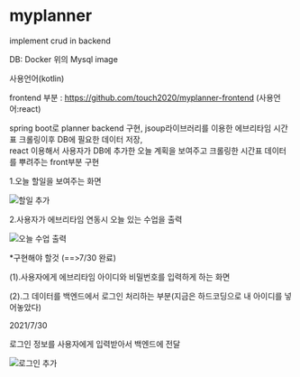# myplanner
implement crud in backend

DB: Docker 위의 Mysql image

사용언어(kotlin) 

frontend 부분 : https://github.com/touch2020/myplanner-frontend (사용언어:react)

spring boot로 planner backend 구현,
jsoup라이브러리를 이용한 에브리타임 시간표 크롤링이후 DB에 필요한 데이터 저장,  
react 이용해서 사용자가 DB에 추가한 오늘 계획을 보여주고 
크롤링한 시간표 데이터를 뿌려주는 front부분 구현

1.오늘 할일을 보여주는 화면

![할일 추가](https://user-images.githubusercontent.com/64405110/126056348-0de29db7-0004-4ecc-8896-e3fc27e6077f.PNG)

2.사용자가 에브리타임 연동시 오늘 있는 수업을 출력

![오늘 수업 출력](https://user-images.githubusercontent.com/64405110/126056372-db11673d-0430-459b-b97c-234dd29bd66b.PNG)


*구현해야 할것 (==>7/30 완료)

(1).사용자에게 에브리타임 아이디와 비밀번호를 입력하게 하는 화면

(2).그 데이터를 백엔드에서 로그인 처리하는 부분(지금은 하드코딩으로 내 아이디를 넣어놓았다)



2021/7/30

로그인 정보를 사용자에게 입력받아서 백엔드에 전달

![로그인 추가](https://user-images.githubusercontent.com/64405110/127597011-83eb6106-1899-4d1d-8e99-8ee6795c80a2.PNG)









